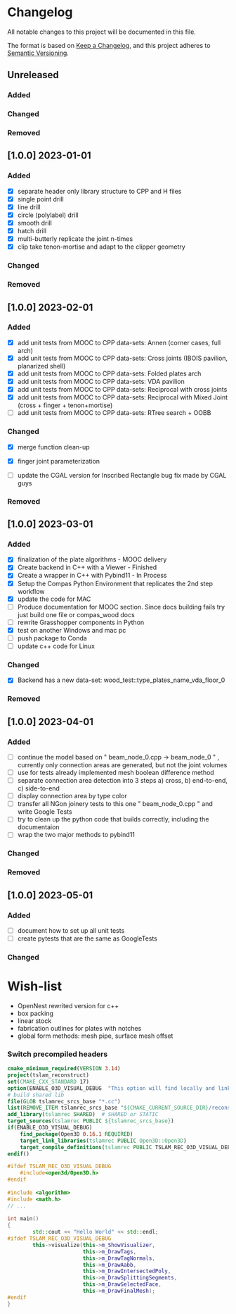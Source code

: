 # Changelog

All notable changes to this project will be documented in this file.

The format is based on [Keep a Changelog](https://keepachangelog.com/en/1.0.0/),
and this project adheres to [Semantic Versioning](https://semver.org/spec/v2.0.0.html).

## Unreleased

### Added

### Changed

### Removed


## [1.0.0] 2023-01-01

### Added

- [x] separate header only library structure to CPP and H files
- [x] single point drill
- [x] line drill
- [x] circle (polylabel) drill
- [x] smooth drill
- [x] hatch drill
- [x] multi-butterly replicate the joint n-times
- [x] clip take tenon-mortise and adapt to the clipper geometry

### Changed

### Removed


## [1.0.0] 2023-02-01

### Added

- [x] add unit tests from MOOC to CPP data-sets: Annen (corner cases, full arch)
- [x] add unit tests from MOOC to CPP data-sets: Cross joints (IBOIS pavilion, planarized shell)
- [x] add unit tests from MOOC to CPP data-sets: Folded plates arch
- [x] add unit tests from MOOC to CPP data-sets: VDA pavilion
- [x] add unit tests from MOOC to CPP data-sets: Reciprocal with cross joints
- [x] add unit tests from MOOC to CPP data-sets: Reciprocal with Mixed Joint (cross + finger + tenon+mortise)
- [ ] add unit tests from MOOC to CPP data-sets: RTree search + OOBB

### Changed

- [x] merge function clean-up
- [x] finger joint parameterization 
- [ ] update the CGAL version for Inscribed Rectangle bug fix made by CGAL guys


### Removed

## [1.0.0] 2023-03-01

### Added

- [x] finalization of the plate algorithms - MOOC delivery
- [x] Create backend in C++ with a Viewer - Finished
- [x] Create a wrapper in C++ with Pybind11 - In Process
- [x] Setup the Compas Python Environment that replicates the 2nd step workflow 
- [x] update the code for MAC
- [ ] Produce documentation for MOOC section. Since docs building fails try just build one file or compas_wood docs
- [ ] rewrite Grasshopper components in Python
- [x] test on another Windows and mac pc
- [ ] push package to Conda
- [ ] update c++ code for Linux

### Changed

- [x] Backend has a new data-set: wood_test::type_plates_name_vda_floor_0

### Removed

## [1.0.0] 2023-04-01

### Added

- [ ] continue the model based on " beam_node_0.cpp -> beam_node_0 " , currently only connection areas are generated, but not the joint volumes
- [ ] use for tests already implemented mesh boolean difference method
- [ ] separate connection area detection into 3 steps a) cross, b) end-to-end, c) side-to-end
- [ ] display connection area by type color
- [ ] transfer all NGon joinery tests to this one " beam_node_0.cpp " and write Google Tests
- [ ] try to clean up the python code that builds correctly, including the documentaion
- [ ] wrap the two major methods to pybind11

### Changed

### Removed

## [1.0.0] 2023-05-01

### Added

- [ ] document how to set up all unit tests
- [ ] create pytests that are the same as GoogleTests

### Changed


# Wish-list
* OpenNest rewrited version for c++
* box packing
* linear stock
* fabrication outlines for plates with notches
* global form methods: mesh pipe, surface mesh offset


### Switch precompiled headers

```cmake
cmake_minimum_required(VERSION 3.14)
project(tslam_reconstruct)
set(CMAKE_CXX_STANDARD 17)
option(ENABLE_O3D_VISUAL_DEBUG  "This option will find locally and link open3d to enable visual debugging"   OFF)
# build shared lib
file(GLOB tslamrec_srcs_base "*.cc")
list(REMOVE_ITEM tslamrec_srcs_base "${CMAKE_CURRENT_SOURCE_DIR}/reconstruct_debug.cc")
add_library(tslamrec SHARED)  # SHARED or STATIC
target_sources(tslamrec PUBLIC ${tslamrec_srcs_base})
if(ENABLE_O3D_VISUAL_DEBUG)
    find_package(Open3D 0.16.1 REQUIRED)
    target_link_libraries(tslamrec PUBLIC Open3D::Open3D)
    target_compile_definitions(tslamrec PUBLIC TSLAM_REC_O3D_VISUAL_DEBUG=0)
endif()
```

```cpp
#ifdef TSLAM_REC_O3D_VISUAL_DEBUG
    #include<open3d/Open3D.h>
#endif
​
#include <algorithm>
#include <math.h>
// ...
​
int main()
{
		std::cout << "Hello World" << std::endl;
#ifdef TSLAM_REC_O3D_VISUAL_DEBUG
        this->visualize(this->m_ShowVisualizer,
                        this->m_DrawTags,
                        this->m_DrawTagNormals,
                        this->m_DrawAabb,
                        this->m_DrawIntersectedPoly,
                        this->m_DrawSplittingSegments,
                        this->m_DrawSelectedFace,
                        this->m_DrawFinalMesh);
#endif
}
```

